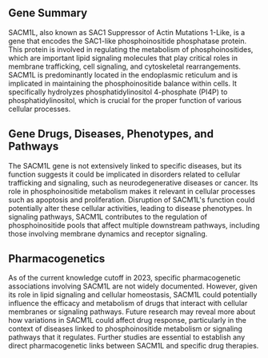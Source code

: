 ## Gene Summary
SACM1L, also known as SAC1 Suppressor of Actin Mutations 1-Like, is a gene that encodes the SAC1-like phosphoinositide phosphatase protein. This protein is involved in regulating the metabolism of phosphoinositides, which are important lipid signaling molecules that play critical roles in membrane trafficking, cell signaling, and cytoskeletal rearrangements. SACM1L is predominantly located in the endoplasmic reticulum and is implicated in maintaining the phosphoinositide balance within cells. It specifically hydrolyzes phosphatidylinositol 4-phosphate (PI4P) to phosphatidylinositol, which is crucial for the proper function of various cellular processes.

## Gene Drugs, Diseases, Phenotypes, and Pathways
The SACM1L gene is not extensively linked to specific diseases, but its function suggests it could be implicated in disorders related to cellular trafficking and signaling, such as neurodegenerative diseases or cancer. Its role in phosphoinositide metabolism makes it relevant in cellular processes such as apoptosis and proliferation. Disruption of SACM1L's function could potentially alter these cellular activities, leading to disease phenotypes. In signaling pathways, SACM1L contributes to the regulation of phosphoinositide pools that affect multiple downstream pathways, including those involving membrane dynamics and receptor signaling.

## Pharmacogenetics
As of the current knowledge cutoff in 2023, specific pharmacogenetic associations involving SACM1L are not widely documented. However, given its role in lipid signaling and cellular homeostasis, SACM1L could potentially influence the efficacy and metabolism of drugs that interact with cellular membranes or signaling pathways. Future research may reveal more about how variations in SACM1L could affect drug response, particularly in the context of diseases linked to phosphoinositide metabolism or signaling pathways that it regulates. Further studies are essential to establish any direct pharmacogenetic links between SACM1L and specific drug therapies.